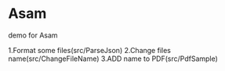 # Asam
demo for Asam

1.Format some files(src/ParseJson)
2.Change files name(src/ChangeFileName)
3.ADD name to PDF(src/PdfSample)
